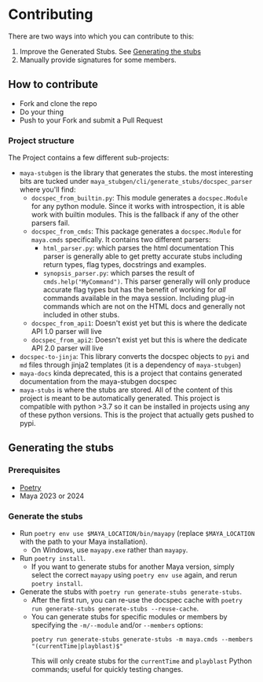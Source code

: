# Contributing

There are two ways into which you can contribute to this:

1. Improve the Generated Stubs.
    See [Generating the stubs](#generating-the-stubs)
2. Manually provide signatures for some members.

## How to contribute

- Fork and clone the repo
- Do your thing
- Push to your Fork and submit a Pull Request

### Project structure
The Project contains a few different sub-projects:

- `maya-stubgen` is the library that generates the stubs.
  the most interesting bits are tucked under `maya_stubgen/cli/generate_stubs/docspec_parser` where you'll find:
    - `docspec_from_builtin.py`: This module generates a `docspec.Module` for any python module.
      Since it works with introspection, it is able work with builtin modules.
      This is the fallback if any of the other parsers fail.
    - `docspec_from_cmds`: This package generates a `docspec.Module` for `maya.cmds` specifically.
      It contains two different parsers:
        - `html_parser.py`: which parses the html documentation 
          This parser is generally able to get pretty accurate stubs including return types, flag types, docstrings and examples.
        - `synopsis_parser.py`: which parses the result of `cmds.help("MyCommand")`.
          This parser generally will only produce accurate flag types but has the benefit of working for _all_ commands available in the maya session. 
          Including plug-in commands which are not on the HTML docs and generally not included in other stubs.
    - `docspec_from_api1`: Doesn't exist yet but this is where the dedicate API 1.0 parser will live
    - `docspec_from_api2`: Doesn't exist yet but this is where the dedicate API 2.0 parser will live
- `docspec-to-jinja`: This library converts the docspec objects to `pyi` and `md` files through jinja2 templates (it is a dependency of `maya-stubgen`)
- `maya-docs` kinda deprecated, this is a project that contains generated documentation from the maya-stubgen docspec
- `maya-stubs` is where the stubs are stored.
    All of the content of this project is meant to be automatically generated.
    This project is compatible with python >3.7 so it can be installed in projects using any of these python versions.
    This is the project that actually gets pushed to pypi.

## Generating the stubs

### Prerequisites

- [Poetry](https://python-poetry.org/)
- Maya 2023 or 2024

### Generate the stubs

- Run `poetry env use $MAYA_LOCATION/bin/mayapy` (replace `$MAYA_LOCATION` with the path to your Maya installation).
    - On Windows, use `mayapy.exe` rather than `mayapy`.
- Run `poetry install`.
    - If you want to generate stubs for another Maya version, simply select the correct `mayapy` using `poetry env use` again, and rerun `poetry install`.
- Generate the stubs with `poetry run generate-stubs generate-stubs`.
    - After the first run, you can re-use the docspec cache with `poetry run generate-stubs generate-stubs --reuse-cache`.
    - You can generate stubs for specific modules or members by specifying the `-m/--module` and/or `--members` options:
      ```
      poetry run generate-stubs generate-stubs -m maya.cmds --members "(currentTime|playblast)$"
      ```
      This will only create stubs for the `currentTime` and `playblast` Python commands; useful for quickly testing changes.
